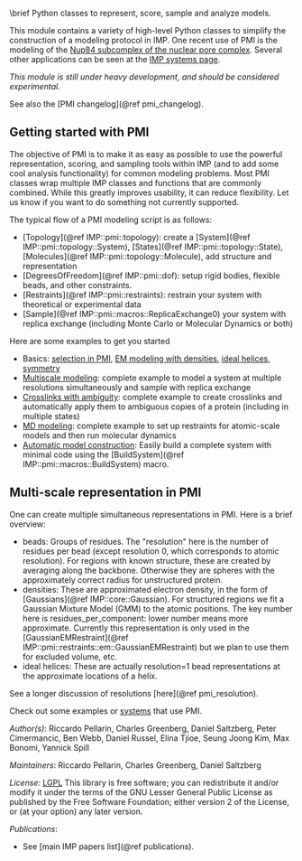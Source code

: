 \brief Python classes to represent, score, sample and analyze models.

This module contains a variety of high-level Python
classes to simplify the construction of a modeling protocol in IMP. One recent
use of PMI is the modeling of the
[Nup84 subcomplex of the nuclear pore complex](http://salilab.org/nup84/).
Several other applications can be seen at the
[IMP systems page](http://integrativemodeling.org/systems/?tag=PMI).

_This module is still under heavy development, and should be considered experimental._

See also the [PMI changelog](@ref pmi_changelog).

## Getting started with PMI
The objective of PMI is to make it as easy as possible to use the powerful representation,
scoring, and sampling tools within IMP (and to add some cool analysis functionality) for common modeling problems.
Most PMI classes wrap multiple IMP classes and functions that are commonly combined.
While this greatly improves usability, it can reduce flexibility. Let us know if you want to do something not currently supported.

The typical flow of a PMI modeling script is as follows:
 - [Topology](@ref IMP::pmi::topology): create a [System](@ref IMP::pmi::topology::System), [States](@ref IMP::pmi::topology::State), [Molecules](@ref IMP::pmi::topology::Molecule), add structure and representation
 - [DegreesOfFreedom](@ref IMP::pmi::dof): setup rigid bodies, flexible beads, and other constraints.
 - [Restraints](@ref IMP::pmi::restraints): restrain your system with theoretical or experimental data
 - [Sample](@ref IMP::pmi::macros::ReplicaExchange0) your system with replica exchange (including Monte Carlo or Molecular Dynamics or both)

Here are some examples to get you started
- Basics: [selection in PMI](https://integrativemodeling.org/nightly/doc/ref/pmi_2selection_8py-example.html), [EM modeling with densities](https://integrativemodeling.org/nightly/doc/ref/pmi_2em_8py-example.html), [ideal helices](https://integrativemodeling.org/nightly/doc/ref/pmi_2ideal_helix_8py-example.html), [symmetry](https://integrativemodeling.org/nightly/doc/ref/pmi_2symmetry_8py-example.html)
- [Multiscale modeling](https://integrativemodeling.org/nightly/doc/ref/pmi_2multiscale_8py-example.html): complete example to model a system at multiple resolutions simultaneously and sample with replica exchange
- [Crosslinks with ambiguity](https://integrativemodeling.org/nightly/doc/ref/pmi_2ambiguity_8py-example.html): complete example to create crosslinks and automatically apply them to ambiguous copies of a protein (including in multiple states)
- [MD modeling](https://integrativemodeling.org/nightly/doc/ref/pmi_2atomistic_8py-example.html): complete example to set up restraints for atomic-scale models and then run molecular dynamics
- [Automatic model construction](https://integrativemodeling.org/nightly/doc/ref/pmi_2automatic_8py-example.html): Easily build a complete system with minimal code using the [BuildSystem](@ref IMP::pmi::macros::BuildSystem) macro.

## Multi-scale representation in PMI
One can create multiple simultaneous representations in PMI. Here is a brief overview:
 - beads: Groups of residues. The "resolution" here is the number of residues per bead (except resolution 0, which corresponds to atomic resolution). For regions with known structure, these are created by averaging along the backbone. Otherwise they are spheres with the approximately correct radius for unstructured protein.
 - densities: These are approximated electron density, in the form of [Gaussians](@ref IMP::core::Gaussian). For structured regions we fit a Gaussian Mixture Model (GMM) to the atomic positions. The key number here is residues_per_component: lower number means more approximate. Currently this representation is only used in the [GaussianEMRestraint](@ref IMP::pmi::restraints::em::GaussianEMRestraint) but we plan to use them for excluded volume, etc.
 - ideal helices: These are actually resolution=1 bead representations at the approximate locations of a helix.

See a longer discussion of resolutions [here](@ref pmi_resolution).

Check out some examples or [systems](http://integrativemodeling.org/systems/?tag=PMI) that use PMI.

_Author(s)_: Riccardo Pellarin, Charles Greenberg, Daniel Saltzberg, Peter Cimermancic, Ben Webb, Daniel Russel,  Elina Tjioe, Seung Joong Kim, Max Bonomi, Yannick Spill

_Maintainers_: Riccardo Pellarin, Charles Greenberg, Daniel Saltzberg

_License_: [LGPL](http://www.gnu.org/licenses/old-licenses/lgpl-2.1.html)
This library is free software; you can redistribute it and/or
modify it under the terms of the GNU Lesser General Public
License as published by the Free Software Foundation; either
version 2 of the License, or (at your option) any later version.

_Publications_:
 - See [main IMP papers list](@ref publications).
